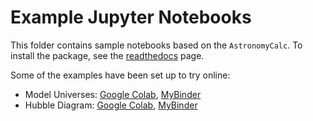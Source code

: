 # Example Jupyter Notebooks

This folder contains sample notebooks based on the ``AstronomyCalc``. To install the package, see the [readthedocs](https://astronomycalc.readthedocs.io/en/latest/installation.html) page.

Some of the examples have been set up to try online:

* Model Universes: [Google Colab](https://colab.research.google.com/drive/1rLj1yaX8kJ_hIl8edGMJO75C6iiuk5si?usp=sharing), [MyBinder](https://mybinder.org/v2/gh/sambit-giri/AstronomyCalc/f7c00605caed709f38345d4f9101e4719468fda1?urlpath=lab%2Ftree%2Fnotebooks%2Fmodel_universes.ipynb)
* Hubble Diagram: [Google Colab](https://colab.research.google.com/drive/1CRaVwn65-PhLah2iFjFSHCqCV37MI_1E?usp=sharing), [MyBinder](https://mybinder.org/v2/gh/sambit-giri/AstronomyCalc/f7c00605caed709f38345d4f9101e4719468fda1?urlpath=lab%2Ftree%2Fnotebooks%2Fhubble_diagram.ipynb)